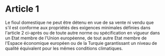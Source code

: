 # Article 1

Le fioul domestique ne peut être détenu en vue de sa vente ni vendu que s'il est conforme aux propriétés des exigences minimales définies dans l'article 2 ci-après ou de toute autre norme ou spécification en vigueur dans un Etat membre de l'Union européenne, de tout autre Etat membre de l'Espace économique européen ou de la Turquie garantissant un niveau de qualité équivalent pour les mêmes conditions climatiques.
